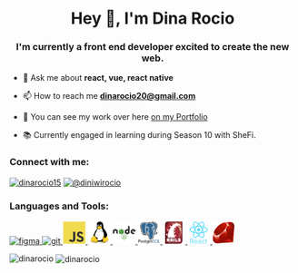 <h1 align="center">Hey 👋, I'm Dina Rocio</h1>
<h3 align="center">I'm currently a front end developer excited to create the new web.</h3>

- 💬 Ask me about **react, vue, react native**

- 📫 How to reach me **dinarocio20@gmail.com**

- 🦄 You can see my work over here [on my Portfolio](https://portfolio-dinarocio.vercel.app/)
  
- 📚 Currently engaged in learning during Season 10 with SheFi.


<h3 align="left">Connect with me:</h3>
<p align="left">
<a href="https://twitter.com/dinarocio15" target="blank"><img align="center" src="https://cdn.jsdelivr.net/npm/simple-icons@3.0.1/icons/twitter.svg" alt="dinarocio15" height="30" width="40" /></a>
<a href="https://instagram.com/@diniwirocio" target="blank"><img align="center" src="https://cdn.jsdelivr.net/npm/simple-icons@3.0.1/icons/instagram.svg" alt="@diniwirocio" height="30" width="40" /></a>
</p>

<h3 align="left">Languages and Tools:</h3>
<p align="left"> <a href="https://www.figma.com/" target="_blank"> <img src="https://www.vectorlogo.zone/logos/figma/figma-icon.svg" alt="figma" width="40" height="40"/> </a> <a href="https://git-scm.com/" target="_blank"> <img src="https://www.vectorlogo.zone/logos/git-scm/git-scm-icon.svg" alt="git" width="40" height="40"/> </a> <a href="https://developer.mozilla.org/en-US/docs/Web/JavaScript" target="_blank"> <img src="https://raw.githubusercontent.com/devicons/devicon/master/icons/javascript/javascript-original.svg" alt="javascript" width="40" height="40"/> </a> <a href="https://www.linux.org/" target="_blank"> <img src="https://raw.githubusercontent.com/devicons/devicon/master/icons/linux/linux-original.svg" alt="linux" width="40" height="40"/> </a> <a href="https://nodejs.org" target="_blank"> <img src="https://raw.githubusercontent.com/devicons/devicon/master/icons/nodejs/nodejs-original-wordmark.svg" alt="nodejs" width="40" height="40"/> </a> <a href="https://www.postgresql.org" target="_blank"> <img src="https://raw.githubusercontent.com/devicons/devicon/master/icons/postgresql/postgresql-original-wordmark.svg" alt="postgresql" width="40" height="40"/> </a> <a href="https://rubyonrails.org" target="_blank"> <img src="https://raw.githubusercontent.com/devicons/devicon/master/icons/rails/rails-original-wordmark.svg" alt="rails" width="40" height="40"/> </a> <a href="https://reactjs.org/" target="_blank"> <img src="https://raw.githubusercontent.com/devicons/devicon/master/icons/react/react-original-wordmark.svg" alt="react" width="40" height="40"/> </a> <a href="https://www.ruby-lang.org/en/" target="_blank"> <img src="https://raw.githubusercontent.com/devicons/devicon/master/icons/ruby/ruby-original.svg" alt="ruby" width="40" height="40"/> </a> </p>

<p><img align="left" src="https://github-readme-stats.vercel.app/api/top-langs?username=dinarocio&show_icons=true&locale=en&layout=compact" alt="dinarocio" /></p>

<p>&nbsp;<img align="center" src="https://github-readme-stats.vercel.app/api?username=dinarocio&show_icons=true&locale=en" alt="dinarocio" /></p>

